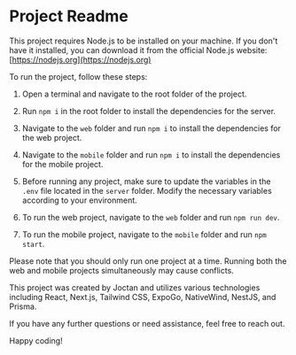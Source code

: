 # Project Readme

This project requires Node.js to be installed on your machine. If you don't have it installed, you can download it from the official Node.js website: [https://nodejs.org](https://nodejs.org)

To run the project, follow these steps:

1. Open a terminal and navigate to the root folder of the project.

2. Run `npm i` in the root folder to install the dependencies for the server.

3. Navigate to the `web` folder and run `npm i` to install the dependencies for the web project.

4. Navigate to the `mobile` folder and run `npm i` to install the dependencies for the mobile project.

5. Before running any project, make sure to update the variables in the `.env` file located in the `server` folder. Modify the necessary variables according to your environment.

6. To run the web project, navigate to the `web` folder and run `npm run dev`.

7. To run the mobile project, navigate to the `mobile` folder and run `npm start`.

Please note that you should only run one project at a time. Running both the web and mobile projects simultaneously may cause conflicts.

This project was created by Joctan and utilizes various technologies including React, Next.js, Tailwind CSS, ExpoGo, NativeWind, NestJS, and Prisma.

If you have any further questions or need assistance, feel free to reach out.

Happy coding!
